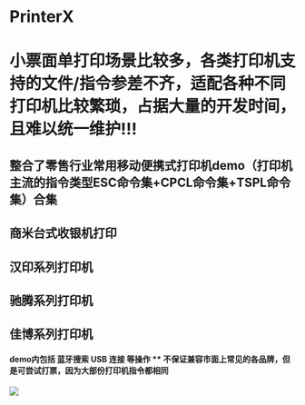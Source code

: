 # PrinterX
# 小票面单打印场景比较多，各类打印机支持的文件/指令参差不齐，适配各种不同打印机比较繁琐，占据大量的开发时间，且难以统一维护!!!
## 整合了零售行业常用移动便携式打印机demo（打印机主流的指令类型ESC命令集+CPCL命令集+TSPL命令集）合集
## 商米台式收银机打印
## 汉印系列打印机
## 驰腾系列打印机
## 佳博系列打印机

#### demo内包括 蓝牙搜索 USB 连接 等操作 ** 不保证兼容市面上常见的各品牌，但是可尝试打票，因为大部份打印机指令都相同

![](https://github.com/bayshier/PrinterX/img.gif)